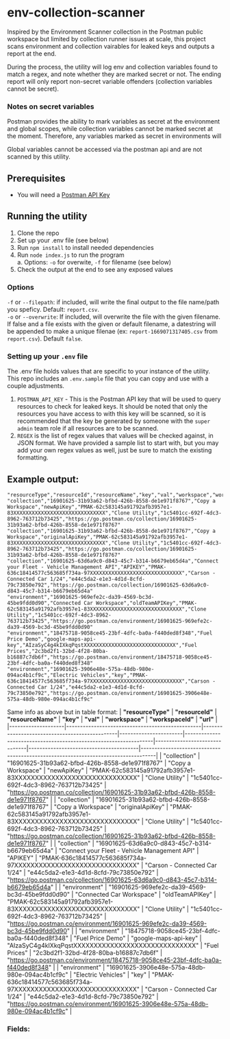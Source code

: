 # env-collection-scanner

Inspired by the Environment Scanner collection in the Postman public workspace but limited by collection runner issues at scale, this project scans environment and collection vairables for leaked keys and outputs a report at the end. 

During the process, the utility will log env and collection variables found to match a regex, and note whether they are marked secret or not. The ending report will only report non-secret variable offenders (collection variables cannot be secret).

### Notes on secret variables
Postman provides the ability to mark variables as secret at the environment and global scopes, while collection variables cannot be marked secret at the moment. Therefore, any variables marked as secret in environments will 

Global variables cannot be accessed via the postman api and are not scanned by this utility.

## Prerequisites
- You will need a [Postman API Key](https://learning.postman.com/docs/developer/intro-api/#generating-a-postman-api-key)


## Running the utility
1. Clone the repo
2. Set up your .env file (see below)
3. Run `npm install` to install needed dependencies
4. Run `node index.js` to run the program  
    a. Options: `-o` for overwite, `-f` for filename (see below)
5. Check the output at the end to see any exposed values

### Options
`-f` or `--filepath`: if included, will write the final output to the file name/path you speficy. Default: `report.csv`.  
`-o` or `--overwrite`: If included, will overwrite the file with the given filename. If false and a file exists with the given or default filename, a datestring will be appended to make a unique filenae (ex: `report-1669071317405.csv` from `report.csv`). Default `false`.


### Setting up your `.env` file
The .env file holds values that are specific to your instance of the utility. This repo includes an `.env.sample` file that you can copy and use with a couple adjustments.
1. `POSTMAN_API_KEY` - This is the Postman API key that will be used to query resources to check for leaked keys. It should be noted that only the resources you have access to with this key will be scanned, so it is recommended that the key be generated by someone with the `super admin` team role if all resources are to be scanned.
2. `REGEX` is the list of regex values that values will be checked against, in JSON format. We have provided a sample list to start with, but you may add your own regex values as well, just be sure to match the existing formatting. 


## Example output:
```CSV
"resourceType","resourceId","resourceName","key","val","workspace","workspaceId","url"
"collection","16901625-31b93a62-bfbd-426b-8558-de1e971f8767","Copy a Workspace","newApiKey","PMAK-62c583145a91792afb3957e1-83XXXXXXXXXXXXXXXXXXXXXXXXXXXXXX","Clone Utility","1c5401cc-692f-4dc3-8962-763712b73425","https://go.postman.co/collection/16901625-31b93a62-bfbd-426b-8558-de1e971f8767"
"collection","16901625-31b93a62-bfbd-426b-8558-de1e971f8767","Copy a Workspace","originalApiKey","PMAK-62c583145a91792afb3957e1-83XXXXXXXXXXXXXXXXXXXXXXXXXXXXXX","Clone Utility","1c5401cc-692f-4dc3-8962-763712b73425","https://go.postman.co/collection/16901625-31b93a62-bfbd-426b-8558-de1e971f8767"
"collection","16901625-63d6a9c0-d843-45c7-b314-b6679eb65d4a","Connect your Fleet - Vehicle Management API","APIKEY","PMAK-636c18414577c563685f734a-97XXXXXXXXXXXXXXXXXXXXXXXXXXXXXX","Carson - Connected Car 1/24","e44c5da2-e1e3-4d1d-8cfd-79c73850e792","https://go.postman.co/collection/16901625-63d6a9c0-d843-45c7-b314-b6679eb65d4a"
"environment","16901625-969efe2c-da39-4569-bc3d-45be9fdd0d90","Connected Car Workspace","oldTeamAPIKey","PMAK-62c583145a91792afb3957e1-83XXXXXXXXXXXXXXXXXXXXXXXXXXXXXX","Clone Utility","1c5401cc-692f-4dc3-8962-763712b73425","https://go.postman.co/environment/16901625-969efe2c-da39-4569-bc3d-45be9fdd0d90"
"environment","18475718-9058ce45-23bf-4dfc-ba0a-f440ded8f348","Fuel Price Demo","google-maps-api-key","AIzaSyC4g4kIXkqPqstXXXXXXXXXXXXXXXXXXXXXXXXXXXXXX","Fuel Prices","2c3bd2f1-32bd-4f28-80ba-b16887c7db6f","https://go.postman.co/environment/18475718-9058ce45-23bf-4dfc-ba0a-f440ded8f348"
"environment","16901625-3906e48e-575a-48db-980e-094ac4b1cf9c","Electric Vehicles","key","PMAK-636c18414577c563685f734a-97XXXXXXXXXXXXXXXXXXXXXXXXXXXXXX","Carson - Connected Car 1/24","e44c5da2-e1e3-4d1d-8cfd-79c73850e792","https://go.postman.co/environment/16901625-3906e48e-575a-48db-980e-094ac4b1cf9c"
``` 
Same info as above but in table format:
| **"resourceType"** | **"resourceId"**                                | **"resourceName"**                            | **"key"**             | **"val"**                                                        | **"workspace"**               | **"workspaceId"**                      | **"url"**                                                                         |
|--------------------|-------------------------------------------------|-----------------------------------------------|-----------------------|------------------------------------------------------------------|-------------------------------|----------------------------------------|-----------------------------------------------------------------------------------|
| "collection"       | "16901625-31b93a62-bfbd-426b-8558-de1e971f8767" | "Copy a Workspace"                            | "newApiKey"           | "PMAK-62c583145a91792afb3957e1-83XXXXXXXXXXXXXXXXXXXXXXXXXXXXXX" | "Clone Utility"               | "1c5401cc-692f-4dc3-8962-763712b73425" | "https://go.postman.co/collection/16901625-31b93a62-bfbd-426b-8558-de1e971f8767"  |
| "collection"       | "16901625-31b93a62-bfbd-426b-8558-de1e971f8767" | "Copy a Workspace"                            | "originalApiKey"      | "PMAK-62c583145a91792afb3957e1-83XXXXXXXXXXXXXXXXXXXXXXXXXXXXXX" | "Clone Utility"               | "1c5401cc-692f-4dc3-8962-763712b73425" | "https://go.postman.co/collection/16901625-31b93a62-bfbd-426b-8558-de1e971f8767"  |
| "collection"       | "16901625-63d6a9c0-d843-45c7-b314-b6679eb65d4a" | "Connect your Fleet - Vehicle Management API" | "APIKEY"              | "PMAK-636c18414577c563685f734a-97XXXXXXXXXXXXXXXXXXXXXXXXXXXXXX" | "Carson - Connected Car 1/24" | "e44c5da2-e1e3-4d1d-8cfd-79c73850e792" | "https://go.postman.co/collection/16901625-63d6a9c0-d843-45c7-b314-b6679eb65d4a"  |
| "environment"      | "16901625-969efe2c-da39-4569-bc3d-45be9fdd0d90" | "Connected Car Workspace"                     | "oldTeamAPIKey"       | "PMAK-62c583145a91792afb3957e1-83XXXXXXXXXXXXXXXXXXXXXXXXXXXXXX" | "Clone Utility"               | "1c5401cc-692f-4dc3-8962-763712b73425" | "https://go.postman.co/environment/16901625-969efe2c-da39-4569-bc3d-45be9fdd0d90" |
| "environment"      | "18475718-9058ce45-23bf-4dfc-ba0a-f440ded8f348" | "Fuel Price Demo"                             | "google-maps-api-key" | "AIzaSyC4g4kIXkqPqstXXXXXXXXXXXXXXXXXXXXXXXXXXXXXX"              | "Fuel Prices"                 | "2c3bd2f1-32bd-4f28-80ba-b16887c7db6f" | "https://go.postman.co/environment/18475718-9058ce45-23bf-4dfc-ba0a-f440ded8f348" |
| "environment"      | "16901625-3906e48e-575a-48db-980e-094ac4b1cf9c" | "Electric Vehicles"                           | "key"                 | "PMAK-636c18414577c563685f734a-97XXXXXXXXXXXXXXXXXXXXXXXXXXXXXX" | "Carson - Connected Car 1/24" | "e44c5da2-e1e3-4d1d-8cfd-79c73850e792" | "https://go.postman.co/environment/16901625-3906e48e-575a-48db-980e-094ac4b1cf9c" |

### Fields:
